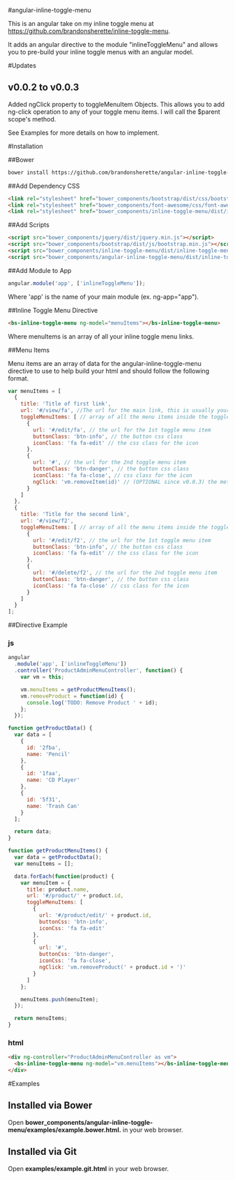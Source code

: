 #angular-inline-toggle-menu

This is an angular take on my inline toggle menu at <https://github.com/brandonsherette/inline-toggle-menu>.

It adds an angular directive to the module "inlineToggleMenu" and allows you 
to pre-build your inline toggle menus with an angular model.

#Updates

## v0.0.2 to v0.0.3
Added ngClick property to toggleMenuItem Objects. This allows you to add ng-click 
operation to any of your toggle menu items. I will call the $parent scope's method.

See Examples for more details on how to implement.

#Installation

##Bower

```bash
bower install https://github.com/brandonsherette/angular-inline-toggle-menu.git --save
```

##Add Dependency CSS
```html
<link rel="stylesheet" href="bower_components/bootstrap/dist/css/bootstrap.min.css">
<link rel="stylesheet" href="bower_components/font-awesome/css/font-awesome.min.css">
<link rel="stylesheet" href="bower_components/inline-toggle-menu/dist/inline-toggle-menu.min.css">
```

##Add Scripts

```html
<script src="bower_components/jquery/dist/jquery.min.js"></script>
<script src="bower_components/bootstrap/dist/js/bootstrap.min.js"></script>
<script src="bower_components/inline-toggle-menu/dist/inline-toggle-menu.min.js"></script>
<script src="bower_components/angular-inline-toggle-menu/dist/inline-toggle-menu.js></script>
```

##Add Module to App

```js
angular.module('app', ['inlineToggleMenu']);
```
Where 'app' is the name of your main module (ex. ng-app="app").

##Inline Toggle Menu Directive
```html
<bs-inline-toggle-menu ng-model="menuItems"></bs-inline-toggle-menu>
```
Where menuItems is an array of all your inline toggle menu links.

##Menu Items

Menu items are an array of data for the angular-inline-toggle-menu directive 
to use to help build your html and should follow the following format.

```js
var menuItems = [
  {
    title: 'Title of first link',
    url: '#/view/fa', //The url for the main link, this is usually your view url
    toggleMenuItems: [ // array of all the menu items inside the toggle
      {
        url: '#/edit/fa', // the url for the 1st toggle menu item
        buttonClass: 'btn-info', // the button css class
        iconClass: 'fa fa-edit' // the css class for the icon
      },
      {
        url: '#', // the url for the 2nd toggle menu item
        buttonClass: 'btn-danger', // the button css class
        iconClass: 'fa fa-close', // css class for the icon
        ngClick: 'vm.removeItem(id)' // (OPTIONAL since v0.0.3) the method to call on ng-click it will target the parent scope in this case vm
      }
    ]
  },
  {
    title: 'Title for the second link',
    url: '#/view/f2',
    toggleMenuItems: [ // array of all the menu items inside the toggle
      {
        url: '#/edit/f2', // the url for the 1st toggle menu item
        buttonClass: 'btn-info', // the button css class
        iconClass: 'fa fa-edit' // the css class for the icon
      },
      {
        url: '#/delete/f2', // the url for the 2nd toggle menu item
        buttonClass: 'btn-danger', // the button css class
        iconClass: 'fa fa-close' // css class for the icon
      }
    ]
  }
];
```

##Directive Example

### js

```js
angular
  .module('app', ['inlineToggleMenu'])
  .controller('ProductAdminMenuController', function() {
    var vm = this;

    vm.menuItems = getProductMenuItems();
    vm.removeProduct = function(id) {
      console.log('TODO: Remove Product ' + id);
    };
  });

function getProductData() {
  var data = [
    {
      id: '2fba',
      name: 'Pencil'
    },
    {
      id: '1faa',
      name: 'CD Player'
    },
    {
      id: '5f31',
      name: 'Trash Can'
    }
  ];

  return data;
}

function getProductMenuItems() {
  var data = getProductData();
  var menuItems = [];

  data.forEach(function(product) {
    var menuItem = {
      title: product.name,
      url: '#/product/' + product.id,
      toggleMenuItems: [
        {
          url: '#/product/edit/' + product.id,
          buttonCss: 'btn-info',
          iconCss: 'fa fa-edit'
        },
        {
          url: '#',
          buttonCss: 'btn-danger',
          iconCss: 'fa fa-close',
          ngClick: 'vm.removeProduct(' + product.id + ')'
        }
      ]
    };

    menuItems.push(menuItem);
  });

  return menuItems;
}
```

### html

```html
<div ng-controller="ProductAdminMenuController as vm">
  <bs-inline-toggle-menu ng-model="vm.menuItems"></bs-inline-toggle-menu>
</div>
```

#Examples

## Installed via Bower
Open **bower_components/angular-inline-toggle-menu/examples/example.bower.html.** in your web browser.

## Installed via Git
Open **examples/example.git.html** in your web browser.
